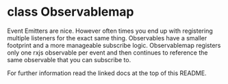 # class Observablemap

Event Emitters are nice. However often times you end up with registering multiple listeners for the exact same thing.
Observables have a smaller footprint and a more manageable subscribe logic.
Observablemap registers only one rxjs observable per event and then continues to reference
the same observable that you can subscribe to.

For further information read the linked docs at the top of this README.